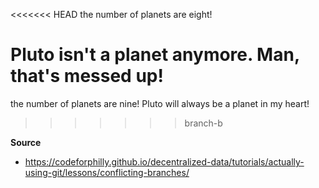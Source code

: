 <<<<<<< HEAD
the number of planets are eight!  

Pluto isn't a planet anymore.   Man, that's messed up!
=======
the number of planets are nine! Pluto will always be a planet in my heart!
>>>>>>> branch-b


**Source**
 - https://codeforphilly.github.io/decentralized-data/tutorials/actually-using-git/lessons/conflicting-branches/


